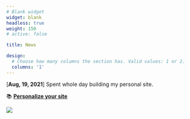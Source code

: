 ```yaml
---
# Blank widget 
widget: blank 
headless: true
weight: 150 
# active: false 

title: News 

design:
  # Choose how many columns the section has. Valid values: 1 or 2.
  columns: '1'
---
```


[**Aug, 19, 2021**] Spent whole day building my personal site. 

📚 [**Personalize your site**](https://wowchemy.com/docs/)

<script type='text/javascript' id='clustrmaps' src='//cdn.clustrmaps.com/map_v2.js?cl=ffffff&w=149&t=n&d=1WncIEGtM4FjuJZOJN0-izWUwE78DY28uuCY9zGe86A&co=2d78ad&cmo=3acc3a&cmn=ff5353&ct=ffffff'></script>

<a href="https://clustrmaps.com/site/1bji8"  title="Visit tracker"><img src="//www.clustrmaps.com/map_v2.png?d=1WncIEGtM4FjuJZOJN0-izWUwE78DY28uuCY9zGe86A&cl=ffffff" /></a>




